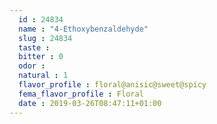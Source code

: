 ```yaml
---
  id : 24834
  name : "4-Ethoxybenzaldehyde"
  slug : 24834
  taste : 
  bitter : 0
  odor : 
  natural : 1
  flavor_profile : floral@anisic@sweet@spicy
  fema_flavor_profile : Floral
  date : 2019-03-26T08:47:11+01:00
---
```



